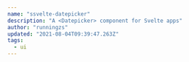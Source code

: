 ```yaml
---
name: "ssvelte-datepicker"
description: "A <Datepicker> component for Svelte apps"
author: "runningzs"
updated: "2021-08-04T09:39:47.263Z"
tags: 
  - ui
---
```


